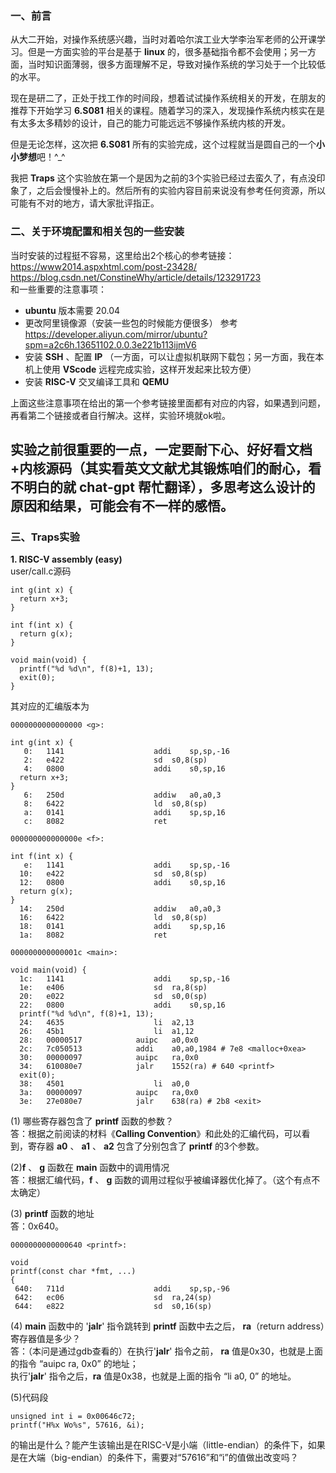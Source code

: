### 一、前言
从大二开始，对操作系统感兴趣，当时对着哈尔滨工业大学李治军老师的公开课学习。但是一方面实验的平台是基于 **linux** 的，很多基础指令都不会使用；另一方面，当时知识面薄弱，很多方面理解不足，导致对操作系统的学习处于一个比较低的水平。  
  
现在是研二了，正处于找工作的时间段，想着试试操作系统相关的开发，在朋友的推荐下开始学习 **6.S081** 相关的课程。随着学习的深入，发现操作系统内核实在是有太多太多精妙的设计，自己的能力可能远远不够操作系统内核的开发。  
  
但是无论怎样，这次把 **6.S081** 所有的实验完成，这个过程就当是圆自己的一个**小小梦想**吧！^_^  

我把 **Traps** 这个实验放在第一个是因为之前的3个实验已经过去蛮久了，有点没印象了，之后会慢慢补上的。然后所有的实验内容目前来说没有参考任何资源，所以可能有不对的地方，请大家批评指正。

### 二、关于环境配置和相关包的一些安装
当时安装的过程挺不容易，这里给出2个核心的参考链接：  
https://www2014.aspxhtml.com/post-23428/  
https://blog.csdn.net/ConstineWhy/article/details/123291723  
和一些重要的注意事项：  
  
* **ubuntu** 版本需要 20.04
* 更改阿里镜像源（安装一些包的时候能方便很多） 参考 https://developer.aliyun.com/mirror/ubuntu?spm=a2c6h.13651102.0.0.3e221b113ijmV6  
* 安装 **SSH** 、配置 **IP** （一方面，可以让虚拟机联网下载包；另一方面，我在本机上使用 **VScode** 远程完成实验，这样开发起来比较方便）  
* 安装 **RISC-V** 交叉编译工具和 **QEMU**

上面这些注意事项在给出的第一个参考链接里面都有对应的内容，如果遇到问题，再看第二个链接或者自行解决。这样，实验环境就ok啦。  

## 实验之前很重要的一点，一定要耐下心、好好看文档+内核源码（其实看英文文献尤其锻炼咱们的耐心，看不明白的就 **chat-gpt** 帮忙翻译），多思考这么设计的原因和结果，可能会有不一样的感悟。

### 三、Traps实验  

**1. RISC-V assembly (easy)**  
user/call.c源码
```
int g(int x) {
  return x+3;
}

int f(int x) {
  return g(x);
}

void main(void) {
  printf("%d %d\n", f(8)+1, 13);
  exit(0);
}
```  
其对应的汇编版本为  
```
0000000000000000 <g>:

int g(int x) {
   0:	1141                	addi	sp,sp,-16
   2:	e422                	sd	s0,8(sp)
   4:	0800                	addi	s0,sp,16
  return x+3;
}
   6:	250d                	addiw	a0,a0,3
   8:	6422                	ld	s0,8(sp)
   a:	0141                	addi	sp,sp,16
   c:	8082                	ret

000000000000000e <f>:

int f(int x) {
   e:	1141                	addi	sp,sp,-16
  10:	e422                	sd	s0,8(sp)
  12:	0800                	addi	s0,sp,16
  return g(x);
}
  14:	250d                	addiw	a0,a0,3
  16:	6422                	ld	s0,8(sp)
  18:	0141                	addi	sp,sp,16
  1a:	8082                	ret

000000000000001c <main>:

void main(void) {
  1c:	1141                	addi	sp,sp,-16
  1e:	e406                	sd	ra,8(sp)
  20:	e022                	sd	s0,0(sp)
  22:	0800                	addi	s0,sp,16
  printf("%d %d\n", f(8)+1, 13);
  24:	4635                	li	a2,13
  26:	45b1                	li	a1,12
  28:	00000517          	auipc	a0,0x0
  2c:	7c050513          	addi	a0,a0,1984 # 7e8 <malloc+0xea>
  30:	00000097          	auipc	ra,0x0
  34:	610080e7          	jalr	1552(ra) # 640 <printf>
  exit(0);
  38:	4501                	li	a0,0
  3a:	00000097          	auipc	ra,0x0
  3e:	27e080e7          	jalr	638(ra) # 2b8 <exit>
```
(1) 哪些寄存器包含了 **printf** 函数的参数？  
答：根据之前阅读的材料《**Calling Convention**》和此处的汇编代码，可以看到，寄存器 **a0** 、 **a1** 、 **a2** 包含了分别包含了 **printf** 的3个参数。  
  
(2)**f** 、 **g** 函数在 **main** 函数中的调用情况  
答：根据汇编代码，**f** 、 **g** 函数的调用过程似乎被编译器优化掉了。（这个有点不太确定）  

(3) **printf** 函数的地址  
答：0x640。
```
0000000000000640 <printf>:

void
printf(const char *fmt, ...)
{
 640:	711d                	addi	sp,sp,-96
 642:	ec06                	sd	ra,24(sp)
 644:	e822                	sd	s0,16(sp)
```

(4) **main** 函数中的 '**jalr**' 指令跳转到 **printf** 函数中去之后， **ra**（return address）寄存器值是多少？  
答：（本问是通过gdb查看的）在执行'**jalr**' 指令之前， **ra** 值是0x30，也就是上面的指令 “auipc ra, 0x0” 的地址；  
执行'**jalr**' 指令之后，**ra** 值是0x38，也就是上面的指令 “li a0, 0” 的地址。  

(5)代码段
```
unsigned int i = 0x00646c72;
printf("H%x Wo%s", 57616, &i);
```
的输出是什么？能产生该输出是在RISC-V是小端（little-endian）的条件下，如果是在大端（big-endian）的条件下，需要对“57616”和“i”的值做出改变吗？
